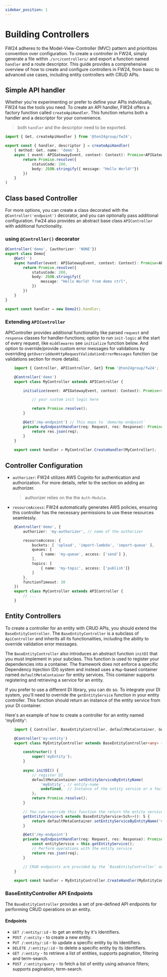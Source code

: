 ```yaml
---
sidebar_position: 1
---
```


# Building Controllers

FW24 adheres to the Model-View-Controller (MVC) pattern and prioritizes convention over configuration. To create a controller in FW24, simply generate a file within .`/src/controllers/` and export a function named `handler` and a route descriptor. This guide provides a comprehensive overview of how to create and configure controllers in FW24, from basic to advanced use cases, including entity controllers with CRUD APIs.

## Simple API handler

Whether you're experimenting or prefer to define your APIs individually, FW24 has the tools you need. To create an API handler, FW24 offers a factory function called `createApiHandler`. This function returns both a handler and a descriptor for your convenience.
> both `handler` and the descriptor need to be exported.

```ts
import { Get, createApiHandler } from '@ten24group/fw24';

export const { handler, descriptor } = createApiHandler(
    { method: Get, name: 'demo' },
    async ( event: APIGatewayEvent, context: Context): Promise<APIGatewayProxyResult> => {
        return Promise.resolve({
            statusCode: 200,
            body: JSON.stringify({ message: "Hello World!"})
        })
    }
)
```  

## Class based Controller

For more options, you can create a class decorated with the `@Controller('endpoint')` decorator, and you can optionally pass additional configuration. Fw24 also provides an abstract base class `APIController` with additional functionality.

### using `@Controller()` decorator

```ts
@Controller('demo', {authorizer: 'NONE'})
export class Demo{
    @Get('')
    async handler(event: APIGatewayEvent, context: Context): Promise<APIGatewayProxyResult> {
        return Promise.resolve({
            statusCode: 200,
            body: JSON.stringify({
                message: "Hello World! from demo ctrl",
            })
        })
    }
}

export const handler = new Demo2().handler;

```

### Extending `APIController`

APIController provides additional functionality like parsed `request` and `response` classes for handler-functions; option to run `init-logic` at the start of every request, like `middlewares` see `initialize` function below. And option to override/provide custom error messages for validations by overriding `getOverriddenHttpRequestValidationErrorMessages` function (se validations section for more details).

```ts
    import { Controller, APIController, Get} from '@ten24group/fw24';

    @Controller('demo')
    export class MyController extends APIController {

        initialize(event: APIGatewayEvent, context: Context): Promise<void> {

            // your custom init logic here

            return Promise.resolve();
        }

        @Get('/my-endpoint') // This maps to `demo/my-endpoint`
        private myEndpointHandler(req: Request, res: Response): Promise<Response>{
            return res.json(req);
        }
    }
    
    export const handler = MyController.CreateHandler(MyController);
```

## Controller Configuration

- `authorizer`: FW24 utilizes AWS Cognito for authentication and authorization. For more details, refer to the section on adding an authorizer.
  > authorizer relies on the the `Auth-Module`.
- `resourceAccess`: FW24 automatically generates AWS policies, ensuring this controller has the necessary permissions to use these resources seamlessly.

```ts
    @Controller('demo', {
        authorizer: 'my-authorizer', // name of the authorizer 

        resourceAccess: {
            buckets: [ 'upload', 'import-lambda', 'import-queue' ],
            queues: [
                { name: 'my-queue', access: ['send'] },
            ],
            topics: [
                { name: 'my-topic', access: ['publish']}
            ]
        },
        functionTimeout: 30
    })
    export class MyController extends APIController {
        // ...
    }
```

## Entity Controllers

To create a controller for an entity with CRUD APIs, you should extend the `BaseEntityController`. The `BaseEntityController` is a subclass of `ApiController` and inherits all its functionalities, including the ability to override validation error messages.

The `BaseEntityController` also introduces an abstract function `initDI` that you must implement in your subclass. This function is used to register your dependencies into a container. The framework does not enforce a specific Dependency Injection (DI) system and instead uses a `Map`-based container named `defaultMetaContainer` for entity services. This container supports registering and retrieving a service for an entity.

If you prefer to use a different DI library, you can do so. To integrate your DI system, you'll need to override the `getEntityService` function in your entity controller. This function should return an instance of the entity service from your DI container.

Here's an example of how to create a controller for an entity named 'myEntity':

```ts
    import { Controller, BaseEntityController, defaultMetaContainer, Get } from '@ten24group/fw24';

    @Controller('my-entity')
    export class MyEntityController extends BaseEntityController<any> {

        constructor() {
            super('myEntity');
        }
        
        async initDI() {
            // register DI
            defaultMetaContainer.setEntityServiceByEntityName(
                'myEntity', // entity-name
                undefined,  // Instance of the entity service or a factory function returning an instance
            );
            return Promise.resolve();
        }

        // You can override this function the return the entity service from your DI-container
        getEntityService<S extends BaseEntityService<Sch>>(): S {
            return defaultMetaContainer.setEntityServiceByEntityName('myEntity');
        }

        @Get('/my-endpoint')
        private myEndpointHandler(req: Request, res: Response): Promise<Response>{
            const entityService = this.getEntityService();
            // Perform operations with the entity service
            return res.json(req);
        }

        // CRUD endpoints are provided by the `BaseEntityController` out of the box.
    }
    
    export const handler = MyEntityController.CreateHandler(MyEntityController);
```

### BaseEntityController API Endpoints

The `BaseEntityController` provides a set of pre-defined API endpoints for performing CRUD operations on an entity.

#### Endpoints

- `GET /:entity/:id` - to get an entity by it's Identifiers.
- `POST /:entity` - to create a new entity.
- `PUT /:entity/:id` - to update a specific entity by its Identifiers.
- `DELETE /:entity/:id` - to delete a specific entity by its Identifiers.
- `GET /:entity`  - to retrieve a list of entities, supports pagination, filtering and term-search.
- `POST /:entity/query` - to fetch a list of entity using advance filters; supports pagination, term-search.

